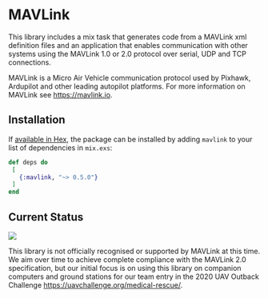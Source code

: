 # MAVLink

This library includes a mix task that generates code from a MAVLink xml
definition files and an application that enables communication with other
systems using the MAVLink 1.0 or 2.0 protocol over serial, UDP and TCP
connections.

MAVLink is a Micro Air Vehicle communication protocol used by Pixhawk, 
Ardupilot and other leading autopilot platforms. For more information
on MAVLink see https://mavlink.io.

## Installation

If [available in Hex](https://hex.pm/docs/publish), the package can be installed
by adding `mavlink` to your list of dependencies in `mix.exs`:

  ```elixir
 def deps do
   [
     {:mavlink, "~> 0.5.0"}
   ]
 end
 ```

## Current Status

![](https://github.com/beamuav/elixir-mavlink/workflows/Elixir/badge.svg)

This library is not officially recognised or supported by MAVLink at this
time. We aim over time to achieve complete compliance with the MAVLink 2.0
specification, but our initial focus is on using this library on companion
computers and ground stations for our team entry in the 
2020 UAV Outback Challenge https://uavchallenge.org/medical-rescue/.
